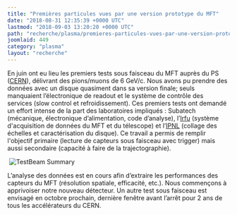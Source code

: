 ```yaml
---
title: "Premières particules vues par une version prototype du MFT"
date: "2018-08-31 12:35:39 +0000 UTC"
lastmod: "2018-09-03 13:20:20 +0000 UTC"
path: "recherche/plasma/premieres-particules-vues-par-une-version-prototype-du-mft.md"
joomlaid: 449
category: "plasma"
layout: "recherche"
---
```

En juin ont eu lieu les premiers tests sous faisceau du MFT auprès du PS ([CERN](https://cern.ch)), délivrant des pions/muons de 6 GeV/c. Nous avons pu prendre des données avec un disque quasiment dans sa version finale; seuls manquaient l’électronique de readout et le système de contrôle des services (slow control et refroidissement). Ces premiers tests ont demandé un effort intense de la part des laboratoires impliqués : Subatech (mécanique, électronique d’alimentation, code d’analyse), l’[Irfu](http://irfu.cea.fr/) (système d'acquisition de données du MFT et du télescope) et l’[IPNL](https://www.ipnl.in2p3.fr/) (collage des échelles et caractérisation du disque). Ce travail a permis de remplir l'objectif primaire (lecture de capteurs sous faisceau avec trigger) mais aussi secondaire (capacité à faire de la trajectographie).

 ![TestBeam Summary](images/Recherche/Plasma/TestBeam_Summary.png)

L’analyse des données est en cours afin d’extraire les performances des capteurs du MFT (résolution spatiale, efficacité, etc.). Nous commençons à apprivoiser notre nouveau détecteur. Un autre test sous faisceau est envisagé en octobre prochain, dernière fenêtre avant l’arrêt pour 2 ans de tous les accélérateurs du CERN.

